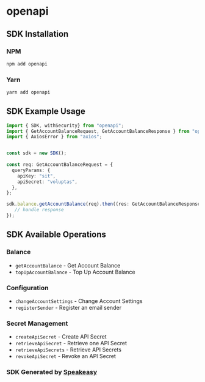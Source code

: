 # openapi

<!-- Start SDK Installation -->
## SDK Installation

### NPM

```bash
npm add openapi
```

### Yarn

```bash
yarn add openapi
```
<!-- End SDK Installation -->

## SDK Example Usage
<!-- Start SDK Example Usage -->
```typescript
import { SDK, withSecurity} from "openapi";
import { GetAccountBalanceRequest, GetAccountBalanceResponse } from "openapi/src/sdk/models/operations";
import { AxiosError } from "axios";


const sdk = new SDK();
    
const req: GetAccountBalanceRequest = {
  queryParams: {
    apiKey: "sit",
    apiSecret: "voluptas",
  },
};

sdk.balance.getAccountBalance(req).then((res: GetAccountBalanceResponse | AxiosError) => {
   // handle response
});
```
<!-- End SDK Example Usage -->

<!-- Start SDK Available Operations -->
## SDK Available Operations

### Balance

* `getAccountBalance` - Get Account Balance
* `topUpAccountBalance` - Top Up Account Balance

### Configuration

* `changeAccountSettings` - Change Account Settings
* `registerSender` - Register an email sender

### Secret Management

* `createApiSecret` - Create API Secret
* `retrieveApiSecret` - Retrieve one API Secret
* `retrieveApiSecrets` - Retrieve API Secrets
* `revokeApiSecret` - Revoke an API Secret

<!-- End SDK Available Operations -->

### SDK Generated by [Speakeasy](https://docs.speakeasyapi.dev/docs/using-speakeasy/client-sdks)
